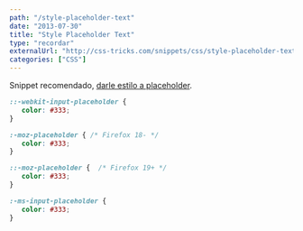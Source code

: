 ```yaml
---
path: "/style-placeholder-text"
date: "2013-07-30"
title: "Style Placeholder Text"
type: "recordar"
externalUrl: "http://css-tricks.com/snippets/css/style-placeholder-text/"
categories: ["CSS"]
---
```


Snippet recomendado, [darle estilo a placeholder](http://css-tricks.com/snippets/css/style-placeholder-text/).

```css
::-webkit-input-placeholder {
   color: #333;
}

:-moz-placeholder { /* Firefox 18- */
   color: #333;
}

::-moz-placeholder {  /* Firefox 19+ */
   color: #333;
}

:-ms-input-placeholder {
   color: #333;
}
```
